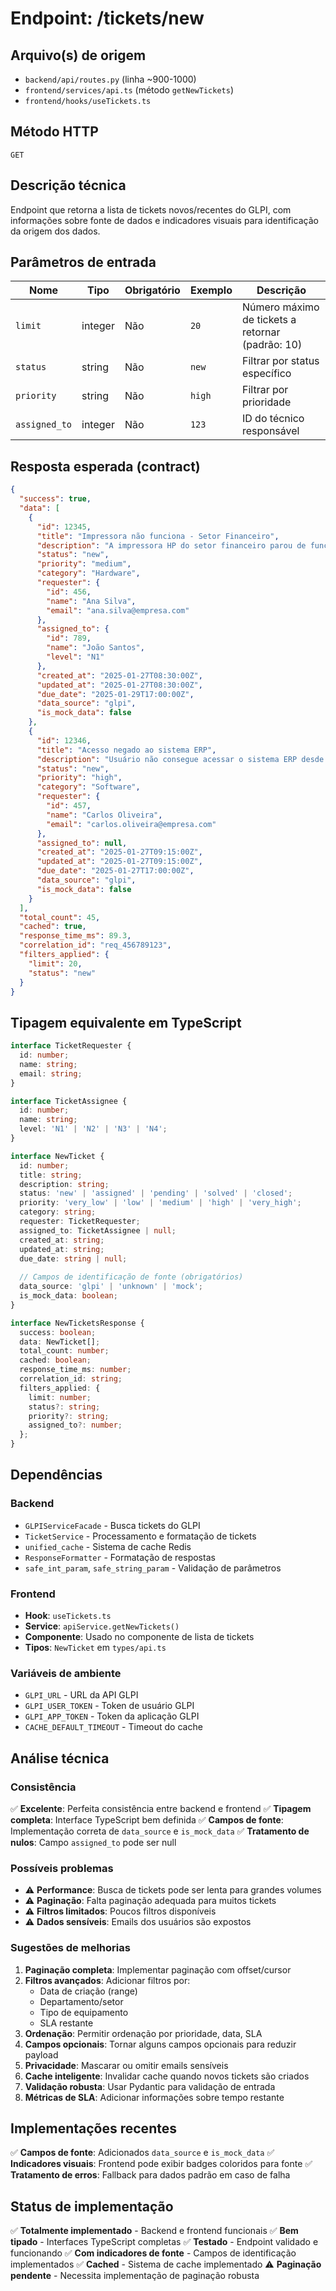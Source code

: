 # Endpoint: /tickets/new

## Arquivo(s) de origem
- `backend/api/routes.py` (linha ~900-1000)
- `frontend/services/api.ts` (método `getNewTickets`)
- `frontend/hooks/useTickets.ts`

## Método HTTP
`GET`

## Descrição técnica
Endpoint que retorna a lista de tickets novos/recentes do GLPI, com informações sobre fonte de dados e indicadores visuais para identificação da origem dos dados.

## Parâmetros de entrada

| Nome | Tipo | Obrigatório | Exemplo | Descrição |
|------|------|-------------|---------|----------|
| `limit` | integer | Não | `20` | Número máximo de tickets a retornar (padrão: 10) |
| `status` | string | Não | `new` | Filtrar por status específico |
| `priority` | string | Não | `high` | Filtrar por prioridade |
| `assigned_to` | integer | Não | `123` | ID do técnico responsável |

## Resposta esperada (contract)
```json
{
  "success": true,
  "data": [
    {
      "id": 12345,
      "title": "Impressora não funciona - Setor Financeiro",
      "description": "A impressora HP do setor financeiro parou de funcionar após atualização",
      "status": "new",
      "priority": "medium",
      "category": "Hardware",
      "requester": {
        "id": 456,
        "name": "Ana Silva",
        "email": "ana.silva@empresa.com"
      },
      "assigned_to": {
        "id": 789,
        "name": "João Santos",
        "level": "N1"
      },
      "created_at": "2025-01-27T08:30:00Z",
      "updated_at": "2025-01-27T08:30:00Z",
      "due_date": "2025-01-29T17:00:00Z",
      "data_source": "glpi",
      "is_mock_data": false
    },
    {
      "id": 12346,
      "title": "Acesso negado ao sistema ERP",
      "description": "Usuário não consegue acessar o sistema ERP desde ontem",
      "status": "new",
      "priority": "high",
      "category": "Software",
      "requester": {
        "id": 457,
        "name": "Carlos Oliveira",
        "email": "carlos.oliveira@empresa.com"
      },
      "assigned_to": null,
      "created_at": "2025-01-27T09:15:00Z",
      "updated_at": "2025-01-27T09:15:00Z",
      "due_date": "2025-01-27T17:00:00Z",
      "data_source": "glpi",
      "is_mock_data": false
    }
  ],
  "total_count": 45,
  "cached": true,
  "response_time_ms": 89.3,
  "correlation_id": "req_456789123",
  "filters_applied": {
    "limit": 20,
    "status": "new"
  }
}
```

## Tipagem equivalente em TypeScript
```typescript
interface TicketRequester {
  id: number;
  name: string;
  email: string;
}

interface TicketAssignee {
  id: number;
  name: string;
  level: 'N1' | 'N2' | 'N3' | 'N4';
}

interface NewTicket {
  id: number;
  title: string;
  description: string;
  status: 'new' | 'assigned' | 'pending' | 'solved' | 'closed';
  priority: 'very_low' | 'low' | 'medium' | 'high' | 'very_high';
  category: string;
  requester: TicketRequester;
  assigned_to: TicketAssignee | null;
  created_at: string;
  updated_at: string;
  due_date: string | null;
  
  // Campos de identificação de fonte (obrigatórios)
  data_source: 'glpi' | 'unknown' | 'mock';
  is_mock_data: boolean;
}

interface NewTicketsResponse {
  success: boolean;
  data: NewTicket[];
  total_count: number;
  cached: boolean;
  response_time_ms: number;
  correlation_id: string;
  filters_applied: {
    limit: number;
    status?: string;
    priority?: string;
    assigned_to?: number;
  };
}
```

## Dependências

### Backend
- `GLPIServiceFacade` - Busca tickets do GLPI
- `TicketService` - Processamento e formatação de tickets
- `unified_cache` - Sistema de cache Redis
- `ResponseFormatter` - Formatação de respostas
- `safe_int_param`, `safe_string_param` - Validação de parâmetros

### Frontend
- **Hook**: `useTickets.ts`
- **Service**: `apiService.getNewTickets()`
- **Componente**: Usado no componente de lista de tickets
- **Tipos**: `NewTicket` em `types/api.ts`

### Variáveis de ambiente
- `GLPI_URL` - URL da API GLPI
- `GLPI_USER_TOKEN` - Token de usuário GLPI
- `GLPI_APP_TOKEN` - Token da aplicação GLPI
- `CACHE_DEFAULT_TIMEOUT` - Timeout do cache

## Análise técnica

### Consistência
✅ **Excelente**: Perfeita consistência entre backend e frontend
✅ **Tipagem completa**: Interface TypeScript bem definida
✅ **Campos de fonte**: Implementação correta de `data_source` e `is_mock_data`
✅ **Tratamento de nulos**: Campo `assigned_to` pode ser null

### Possíveis problemas
- ⚠️ **Performance**: Busca de tickets pode ser lenta para grandes volumes
- ⚠️ **Paginação**: Falta paginação adequada para muitos tickets
- ⚠️ **Filtros limitados**: Poucos filtros disponíveis
- ⚠️ **Dados sensíveis**: Emails dos usuários são expostos

### Sugestões de melhorias
1. **Paginação completa**: Implementar paginação com offset/cursor
2. **Filtros avançados**: Adicionar filtros por:
   - Data de criação (range)
   - Departamento/setor
   - Tipo de equipamento
   - SLA restante
3. **Ordenação**: Permitir ordenação por prioridade, data, SLA
4. **Campos opcionais**: Tornar alguns campos opcionais para reduzir payload
5. **Privacidade**: Mascarar ou omitir emails sensíveis
6. **Cache inteligente**: Invalidar cache quando novos tickets são criados
7. **Validação robusta**: Usar Pydantic para validação de entrada
8. **Métricas de SLA**: Adicionar informações sobre tempo restante

## Implementações recentes
✅ **Campos de fonte**: Adicionados `data_source` e `is_mock_data`
✅ **Indicadores visuais**: Frontend pode exibir badges coloridos para fonte
✅ **Tratamento de erros**: Fallback para dados padrão em caso de falha

## Status de implementação
✅ **Totalmente implementado** - Backend e frontend funcionais
✅ **Bem tipado** - Interfaces TypeScript completas
✅ **Testado** - Endpoint validado e funcionando
✅ **Com indicadores de fonte** - Campos de identificação implementados
✅ **Cached** - Sistema de cache implementado
⚠️ **Paginação pendente** - Necessita implementação de paginação robusta